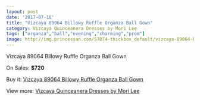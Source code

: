 ```yaml
---
layout: post
date: '2017-07-16'
title: "Vizcaya 89064 Billowy Ruffle Organza Ball Gown"
category: Vizcaya Quinceanera Dresses by Mori Lee
tags: ["organza","ball","evening","charming","prom"]
image: http://img.princessan.com/57074-thickbox_default/vizcaya-89064-billowy-ruffle-organza-ball-gown.jpg
---
```

Vizcaya 89064 Billowy Ruffle Organza Ball Gown

On Sales: **$720**
<a href="https://www.princessan.com/en/25307-vizcaya-89064-billowy-ruffle-organza-ball-gown.html"><amp-img layout="responsive" width="600" height="600" src="//img.princessan.com/57074-thickbox_default/vizcaya-89064-billowy-ruffle-organza-ball-gown.jpg" alt="Vizcaya 89064 Billowy Ruffle Organza Ball Gown 0" /></a>
<a href="https://www.princessan.com/en/25307-vizcaya-89064-billowy-ruffle-organza-ball-gown.html"><amp-img layout="responsive" width="600" height="600" src="//img.princessan.com/57078-thickbox_default/vizcaya-89064-billowy-ruffle-organza-ball-gown.jpg" alt="Vizcaya 89064 Billowy Ruffle Organza Ball Gown 1" /></a>
<a href="https://www.princessan.com/en/25307-vizcaya-89064-billowy-ruffle-organza-ball-gown.html"><amp-img layout="responsive" width="600" height="600" src="//img.princessan.com/57077-thickbox_default/vizcaya-89064-billowy-ruffle-organza-ball-gown.jpg" alt="Vizcaya 89064 Billowy Ruffle Organza Ball Gown 2" /></a>
<a href="https://www.princessan.com/en/25307-vizcaya-89064-billowy-ruffle-organza-ball-gown.html"><amp-img layout="responsive" width="600" height="600" src="//img.princessan.com/57076-thickbox_default/vizcaya-89064-billowy-ruffle-organza-ball-gown.jpg" alt="Vizcaya 89064 Billowy Ruffle Organza Ball Gown 3" /></a>
<a href="https://www.princessan.com/en/25307-vizcaya-89064-billowy-ruffle-organza-ball-gown.html"><amp-img layout="responsive" width="600" height="600" src="//img.princessan.com/57075-thickbox_default/vizcaya-89064-billowy-ruffle-organza-ball-gown.jpg" alt="Vizcaya 89064 Billowy Ruffle Organza Ball Gown 4" /></a>

Buy it: [Vizcaya 89064 Billowy Ruffle Organza Ball Gown](https://www.princessan.com/en/25307-vizcaya-89064-billowy-ruffle-organza-ball-gown.html "Vizcaya 89064 Billowy Ruffle Organza Ball Gown")

View more: [Vizcaya Quinceanera Dresses by Mori Lee](https://www.princessan.com/en/151- "Vizcaya Quinceanera Dresses by Mori Lee")